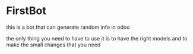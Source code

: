 # FirstBot
this is a bot that can generate random info in odoo 

the only thing you need to have to use it is to have the right models and to make the small changes that you need
